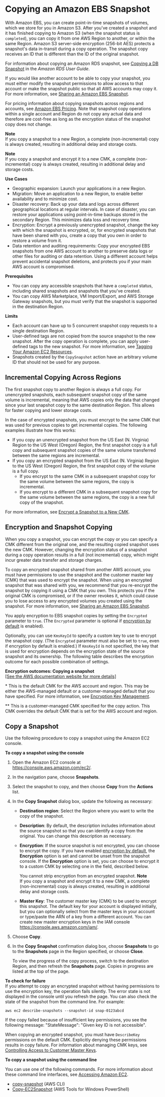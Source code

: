 # Copying an Amazon EBS Snapshot<a name="ebs-copy-snapshot"></a>

With Amazon EBS, you can create point\-in\-time snapshots of volumes, which we store for you in Amazon S3\. After you've created a snapshot and it has finished copying to Amazon S3 \(when the snapshot status is `completed`\), you can copy it from one AWS Region to another, or within the same Region\. Amazon S3 server\-side encryption \(256\-bit AES\) protects a snapshot's data in\-transit during a copy operation\. The snapshot copy receives an ID that is different than the ID of the original snapshot\.

For information about copying an Amazon RDS snapshot, see [Copying a DB Snapshot](https://docs.aws.amazon.com/AmazonRDS/latest/UserGuide/USER_CopySnapshot.html) in the *Amazon RDS User Guide*\.

If you would like another account to be able to copy your snapshot, you must either modify the snapshot permissions to allow access to that account or make the snapshot public so that all AWS accounts may copy it\. For more information, see [Sharing an Amazon EBS Snapshot](ebs-modifying-snapshot-permissions.md)\.

For pricing information about copying snapshots across regions and accounts, see [Amazon EBS Pricing](https://aws.amazon.com/ebs/pricing/)\. Note that snapshot copy operations within a single account and Region do not copy any actual data and therefore are cost\-free as long as the encryption status of the snapshot copy does not change\.

**Note**  
If you copy a snapshot to a new Region, a complete \(non\-incremental\) copy is always created, resulting in additional delay and storage costs\.

**Note**  
If you copy a snapshot and encrypt it to a new CMK, a complete \(non\-incremental\) copy is always created, resulting in additional delay and storage costs\.

**Use Cases**
+ Geographic expansion: Launch your applications in a new Region\.
+ Migration: Move an application to a new Region, to enable better availability and to minimize cost\.
+ Disaster recovery: Back up your data and logs across different geographical locations at regular intervals\. In case of disaster, you can restore your applications using point\-in\-time backups stored in the secondary Region\. This minimizes data loss and recovery time\.
+ Encryption: Encrypt a previously unencrypted snapshot, change the key with which the snapshot is encrypted, or, for encrypted snapshots that have been shared with you, create a copy that you own in order to restore a volume from it\.
+ Data retention and auditing requirements: Copy your encrypted EBS snapshots from one AWS account to another to preserve data logs or other files for auditing or data retention\. Using a different account helps prevent accidental snapshot deletions, and protects you if your main AWS account is compromised\.

**Prerequisites**
+ You can copy any accessible snapshots that have a `completed` status, including shared snapshots and snapshots that you've created\.
+ You can copy AWS Marketplace, VM Import/Export, and AWS Storage Gateway snapshots, but you must verify that the snapshot is supported in the destination Region\.

**Limits**
+ Each account can have up to 5 concurrent snapshot copy requests to a single destination Region\.
+ User\-defined tags are not copied from the source snapshot to the new snapshot\. After the copy operation is complete, you can apply user\-defined tags to the new snapshot\. For more information, see [Tagging Your Amazon EC2 Resources](Using_Tags.md)\.
+ Snapshots created by the `CopySnapshot` action have an arbitrary volume ID that should not be used for any purpose\.

## Incremental Copying Across Regions<a name="ebs-incremental-copy"></a>

The first snapshot copy to another Region is always a full copy\. For unencrypted snapshots, each subsequent snapshot copy of the same volume is incremental, meaning that AWS copies only the data that changed since your last snapshot copy to the same destination Region\. This allows for faster copying and lower storage costs\.

In the case of encrypted snapshots, you must encrypt to the same CMK that was used for previous copies to get incremental copies\. The following examples illustrate how this works: 
+ If you copy an unencrypted snapshot from the US East \(N\. Virginia\) Region to the US West \(Oregon\) Region, the first snapshot copy is a full copy and subsequent snapshot copies of the same volume transferred between the same regions are incremental\.
+ If you copy an encrypted snapshot from the US East \(N\. Virginia\) Region to the US West \(Oregon\) Region, the first snapshot copy of the volume is a full copy\.
  + If you encrypt to the same CMK in a subsequent snapshot copy for the same volume between the same regions, the copy is incremental\.
  + If you encrypt to a different CMK in a subsequent snapshot copy for the same volume between the same regions, the copy is a new full copy of the snapshot\.

For more information, see [Encrypt a Snapshot to a New CMK](https://docs.aws.amazon.com/AWSEC2/latest/WindowsGuide/EBSEncryption.html#re-encrypt_snapshot)\.

## Encryption and Snapshot Copying<a name="creating-encrypted-snapshots"></a>

When you copy a snapshot, you can encrypt the copy or you can specify a CMK different from the original one, and the resulting copied snapshot uses the new CMK\. However, changing the encryption status of a snapshot during a copy operation results in a full \(not incremental\) copy, which might incur greater data transfer and storage charges\. 

To copy an encrypted snapshot shared from another AWS account, you must have permissions to use the snapshot and the customer master key \(CMK\) that was used to encrypt the snapshot\. When using an encrypted snapshot that was shared with you, we recommend that you re\-encrypt the snapshot by copying it using a CMK that you own\. This protects you if the original CMK is compromised, or if the owner revokes it, which could cause you to lose access to any encrypted volumes you created using the snapshot\. For more information, see [Sharing an Amazon EBS Snapshot](ebs-modifying-snapshot-permissions.md)\.

You apply encryption to EBS snapshot copies by setting the `Encrypted` parameter to `true`\. \(The `Encrypted` parameter is optional if [encryption by default](https://docs.aws.amazon.com/AWSEC2/latest/WindowsGuide/encryption-by-default.html) is enabled\)\.

Optionally, you can use `KmsKeyId` to specify a custom key to use to encrypt the snapshot copy\. \(The `Encrypted` parameter must also be set to `true`, even if encryption by default is enabled\.\) If `KmsKeyId` is not specified, the key that is used for encryption depends on the encryption state of the source snapshot and its ownership\. The following table describes the encryption outcome for each possible combination of settings\.


**Encryption outcomes: Copying a snapshot**  
[\[See the AWS documentation website for more details\]](http://docs.aws.amazon.com/AWSEC2/latest/WindowsGuide/ebs-copy-snapshot.html)

\* This is the default CMK for the AWS account and region\. This may be either the AWS\-managed default or a customer\-managed default that you have specified\. For more information, see [Encryption Key Management](EBSEncryption.md#EBSEncryption_key_mgmt)\.

\*\* This is a customer\-managed CMK specified for the copy action\. This CMK overrides the default CMK that is set for the AWS account and region\.

## Copy a Snapshot<a name="ebs-snapshot-copy"></a>

Use the following procedure to copy a snapshot using the Amazon EC2 console\.

**To copy a snapshot using the console**

1. Open the Amazon EC2 console at [https://console\.aws\.amazon\.com/ec2/](https://console.aws.amazon.com/ec2/)\.

1. In the navigation pane, choose **Snapshots**\.

1. Select the snapshot to copy, and then choose **Copy** from the **Actions** list\.

1. In the **Copy Snapshot** dialog box, update the following as necessary:
   + **Destination region**: Select the Region where you want to write the copy of the snapshot\.
   + **Description**: By default, the description includes information about the source snapshot so that you can identify a copy from the original\. You can change this description as necessary\.
   + **Encryption**: If the source snapshot is not encrypted, you can choose to encrypt the copy\. If you have enabled [encryption by default](https://docs.aws.amazon.com/AWSEC2/latest/WindowsGuide/encryption-by-default.html), the **Encryption** option is set and cannot be unset from the snapshot console\. If the **Encryption** option is set, you can choose to encrypt it to a custom CMK by selecting one in the field, described below\.

     You cannot strip encryption from an encrypted snapshot\.
**Note**  
If you copy a snapshot and encrypt it to a new CMK, a complete \(non\-incremental\) copy is always created, resulting in additional delay and storage costs\.
   + **Master Key**: The customer master key \(CMK\) to be used to encrypt this snapshot\. The default key for your account is displayed initially, but you can optionally select from the master keys in your account or type/paste the ARN of a key from a different account\. You can create new master encryption keys in the IAM console [https://console\.aws\.amazon\.com/iam/](https://console.aws.amazon.com/iam/)\. 

1. Choose **Copy**\.

1. In the **Copy Snapshot** confirmation dialog box, choose **Snapshots** to go to the **Snapshots** page in the Region specified, or choose **Close**\.

   To view the progress of the copy process, switch to the destination Region, and then refresh the **Snapshots** page\. Copies in progress are listed at the top of the page\.

**To check for failure**  
If you attempt to copy an encrypted snapshot without having permissions to use the encryption key, the operation fails silently\. The error state is not displayed in the console until you refresh the page\. You can also check the state of the snapshot from the command line\. For example:

```
aws ec2 describe-snapshots --snapshot-id snap-0123abcd
```

If the copy failed because of insufficient key permissions, you see the following message: "StateMessage": "Given key ID is not accessible"\.

When copying an encrypted snapshot, you must have `DescribeKey` permissions on the default CMK\. Explicitly denying these permissions results in copy failure\. For information about managing CMK keys, see [Controlling Access to Customer Master Keys](https://docs.aws.amazon.com/kms/latest/developerguide/control-access.html)\.

**To copy a snapshot using the command line**

You can use one of the following commands\. For more information about these command line interfaces, see [Accessing Amazon EC2](concepts.md#access-ec2)\.
+ [copy\-snapshot](https://docs.aws.amazon.com/cli/latest/reference/ec2/copy-snapshot.html) \(AWS CLI\)
+ [Copy\-EC2Snapshot](https://docs.aws.amazon.com/powershell/latest/reference/items/Copy-EC2Snapshot.html) \(AWS Tools for Windows PowerShell\)